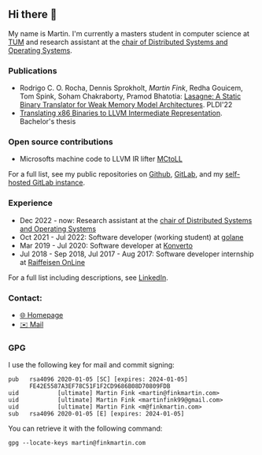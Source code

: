## Hi there 👋 

My name is Martin. I'm currently a masters student in computer science at [TUM](https://cit.tum.de) and research assistant at the [chair of Distributed Systems and Operating Systems][1].

### Publications

 - Rodrigo C. O. Rocha, Dennis Sprokholt, *Martin Fink*, Redha Gouicem, Tom Spink, Soham Chakraborty, Pramod Bhatotia: [Lasagne: A Static Binary Translator for Weak Memory Model Architectures](https://dl.acm.org/doi/abs/10.1145/3519939.3523719). PLDI'22
 - [Translating x86 Binaries to LLVM Intermediate Representation](https://git.baey.eu/martin/bsc-paper/-/jobs/artifacts/master/raw/build/main.pdf?job=pdf). Bachelor's thesis
 
### Open source contributions

 - Microsofts machine code to LLVM IR lifter [MCtoLL](https://github.com/microsoft/llvm-mctoll)
 
For a full list, see my public repositories on [Github](https://github.com/martin-fink?tab=repositories), [GitLab](https://gitlab.com/martin-fink), and my [self-hosted GitLab instance](https://git.baey.eu/martin).
 
### Experience
 
 - Dec 2022 - now: Research assistant at the [chair of Distributed Systems and Operating Systems][1]
 - Oct 2021 - Jul 2022: Software developer (working student) at [golane](https://golane.de)
 - Mar 2019 - Jul 2020: Software developer at [Konverto](https://konverto.eu)
 - Jul 2018 - Sep 2018, Jul 2017 - Aug 2017: Software developer internship at [Raiffeisen OnLine](raiffeisen.net)

For a full list including descriptions, see [LinkedIn][2].

### Contact:
 - [🌐 Homepage](https://finkmartin.com)
 - [✉️ Mail](mailto:martin@finkmartin.com)
 
### GPG
 
I use the following key for mail and commit signing:

```
pub   rsa4096 2020-01-05 [SC] [expires: 2024-01-05]
      FE42E5587A3EF78C51F1F2CD9686B08D70809FDB
uid           [ultimate] Martin Fink <martin@finkmartin.com>
uid           [ultimate] Martin Fink <martinfink99@gmail.com>
uid           [ultimate] Martin Fink <m@finkmartin.com>
sub   rsa4096 2020-01-05 [E] [expires: 2024-01-05]
```
 
You can retrieve it with the following command:
 
 ```shell
 gpg --locate-keys martin@finkmartin.com
 ```


[1]: https://dse.in.tum.de
[2]: https://linkedin.com/in/fink-martin
